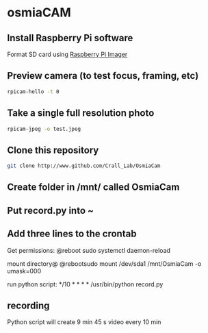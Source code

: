 # osmiaCAM

## Install Raspberry Pi software
Format SD card using [Raspberry Pi Imager](https://www.raspberrypi.com/software/)

## Preview camera (to test focus, framing, etc)
```bash
rpicam-hello -t 0
```

## Take a single full resolution photo
```bash
rpicam-jpeg -o test.jpeg
```

## Clone this repository
```bash
git clone http://www.github.com/Crall_Lab/OsmiaCam
```

## Create folder in /mnt/ called OsmiaCam
## Put record.py into ~

## Add three lines to the crontab
Get permissions: @reboot sudo systemctl daemon-reload

mount directory@ @rebootsudo mount /dev/sda1 /mnt/OsmiaCam -o umask=000

run python script: */10 * * * * /usr/bin/python record.py

## recording
Python script will create 9 min 45 s video every 10 min
